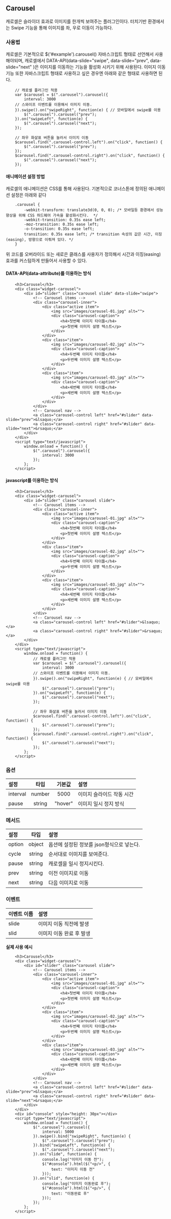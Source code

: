 <!--
layout: 'post'
section: 'Cornerstone Framework'
title: 'Carousel'
outline: '캐로셀은 이미지를 슬라이더 효과로 한개씩 보여주는 플러그인이다. data-attribute를 이용하는 방식. 좌/우측 버튼 기능만 가능하며 자체 캐로셀을 위한 방식은 추후 구현 예정...'
date: '2012-11-16'
tagstr: 'widget'
order: '[4, 3, 3]'
thumbnail: '4.3.03.carousel.png'
-->

## Carousel
캐로셀은 슬라이더 효과로 이미지를 한개씩 보여주는 플러그인이다. 터치기반 환경에서는 Swipe 기능을 통해 이미지를 좌, 우로 이동이 가능하다.

### 사용법
캐로셀은 기본적으로 $('#example').carousel() 자바스크립트 형태로 선언해서 사용해야되며,
캐로셀에서 DATA-API(data-slide="swipe", data-slide="prev", data-slide="next" )은 이미지를 이동하는 기능을 활성화 시키기 위해 사용된다.
이미지 이동 기능 또한 자바스크립트 형태로 사용하고 싶은 경우엔 아래와 같은 형태로 사용하면 된다.
```
    // 캐로셀 플러그인 적용
    var $carousel = $(".carousel").carousel({
        interval: 3000
    // 스와이프 이벤트를 이용해서 이미지 이동.
    }).swipe().on("swipeRight", function(e) { // 모바일에서 swipe를 이용
        $(".carousel").carousel("prev");
    }).on("swipeLeft", function(e) {
        $(".carousel").carousel("next");
    });

    // 좌우 화살표 버튼을 눌러서 이미지 이동
    $carousel.find(".carousel-control.left").on("click", function() {
        $(".carousel").carousel("prev");
    });
    $carousel.find(".carousel-control.right").on("click", function() {
        $(".carousel").carousel("next");
    });
```

#### 애니메이션 설정 방법
캐로셀의 애니메이션은 CSS를 통해 사용된다. 기본적으로 코너스톤에 정의된 애니메이션 설정은 아래와 같다
```
    .carousel {
        -webkit-transform: translate3d(0, 0, 0); /* 모바일등 환경에서 성능 향상을 위해 CSS 하드웨어 가속을 활성화시킨다.  */
        -webkit-transition: 0.35s ease left;
        -moz-transition: 0.35s ease left;
        -o-transition: 0.35s ease left;
        transition: 0.35s ease left; /* transition 속성의 값은 시간, 이징(easing), 방향으로 이뤄져 있다. */
    }
```
위 코드를 오버라이드 또는 새로은 클래스를 사용자가 정의해서 시간과 이징(easing) 효과를 커스텀하게 만들어서 사용할 수 있다.


#### DATA-API(data-attribute)를 이용하는 방식

``` cm,{ "iframe-height" : "800px", "iframe-auto-height": false  }
    <h3>Carousel</h3>
    <div class="widget-carousel">
        <div id="slider" class="carousel slide" data-slide="swipe">
            <!-- Carousel items -->
            <div class="carousel-inner">
                <div class="active item">
                    <img src="images/carousel-01.jpg" alt="">
                    <div class="carousel-caption">
                        <h4>첫번째 이미지 타이틀</h4>
                        <p>첫번째 이미지 설명 텍스트</p>
                    </div>
                </div>
                <div class="item">
                    <img src="images/carousel-02.jpg" alt="">
                    <div class="carousel-caption">
                        <h4>두번째 이미지 타이틀</h4>
                        <p>두번째 이미지 설명 텍스트</p>
                    </div>
                </div>
                <div class="item">
                    <img src="images/carousel-03.jpg" alt="">
                    <div class="carousel-caption">
                        <h4>세번째 이미지 타이틀</h4>
                        <p>세번째 이미지 설명 텍스트</p>
                    </div>
                </div>
            </div>
            <!-- Carousel nav -->
            <a class="carousel-control left" href="#slider" data-slide="prev">&lsaquo;</a>
            <a class="carousel-control right" href="#slider" data-slide="next">&rsaquo;</a>
        </div>
    </div>
	<script type="text/javascript">
	    window.onload = function() {
            $(".carousel").carousel({
                interval: 3000
            });
        };
	</script>
```

#### javascript를 이용하는 방식

``` cm,{ "iframe-height" : "800px", "iframe-auto-height": false  }
    <h3>Carousel</h3>
    <div class="widget-carousel">
        <div id="slider" class="carousel slide">
            <!-- Carousel items -->
            <div class="carousel-inner">
                <div class="active item">
                    <img src="images/carousel-01.jpg" alt="">
                    <div class="carousel-caption">
                        <h4>첫번째 이미지 타이틀</h4>
                        <p>첫번째 이미지 설명 텍스트</p>
                    </div>
                </div>
                <div class="item">
                    <img src="images/carousel-02.jpg" alt="">
                    <div class="carousel-caption">
                        <h4>두번째 이미지 타이틀</h4>
                        <p>두번째 이미지 설명 텍스트</p>
                    </div>
                </div>
                <div class="item">
                    <img src="images/carousel-03.jpg" alt="">
                    <div class="carousel-caption">
                        <h4>세번째 이미지 타이틀</h4>
                        <p>세번째 이미지 설명 텍스트</p>
                    </div>
                </div>
            </div>
            <!-- Carousel nav -->
            <a class="carousel-control left" href="#slider">&lsaquo;</a>
            <a class="carousel-control right" href="#slider">&rsaquo;</a>
        </div>
    </div>
	<script type="text/javascript">
	    window.onload = function() {
            // 캐로셀 플러그인 적용
            var $carousel = $(".carousel").carousel({
                interval: 3000
            // 스와이프 이벤트를 이용해서 이미지 이동.
            }).swipe().on("swipeRight", function(e) { // 모바일에서 swipe를 이용
                $(".carousel").carousel("prev");
            }).on("swipeLeft", function(e) {
                $(".carousel").carousel("next");
            });

            // 좌우 화살표 버튼을 눌러서 이미지 이동
            $carousel.find(".carousel-control.left").on("click", function() {
                $(".carousel").carousel("prev");
            });
            $carousel.find(".carousel-control.right").on("click", function() {
                $(".carousel").carousel("next");
            });
        };
	</script>
```

### 옵션
설정 | 타입 | 기본값 | 설명
:-- | :-: | :-: | :--
interval | number | 5000 | 이미지 슬라이드 작동 시간
pause | string | "hover" | 이미지 일시 정지 방식

### 메서드
설정 | 타입 | 설명
:-- | :-: | :--
option | object | 옵션에 설정된 정보를 json형식으로 넣는다.
cycle | string | 순서대로 이미지를 보여준다.
pause | string | 캐로셀을 일시 정지시킨다.
prev | string | 이전 이미지로 이동
next | string | 다음 이미지로 이동

### 이벤트
이벤트 이름 | 설명
:-- | :--
slide | 이미지 이동 직전에 발생
slid | 이미지 이동 완료 후 발생

__실제 사용 예시__

``` cm,{ "iframe-height" : "800px", "iframe-auto-height": false  }
    <h3>Carousel</h3>
    <div class="widget-carousel">
        <div id="slider" class="carousel slide">
            <!-- Carousel items -->
            <div class="carousel-inner">
                <div class="active item">
                    <img src="images/carousel-01.jpg" alt="">
                    <div class="carousel-caption">
                        <h4>첫번째 이미지 타이틀</h4>
                        <p>첫번째 이미지 설명 텍스트</p>
                    </div>
                </div>
                <div class="item">
                    <img src="images/carousel-02.jpg" alt="">
                    <div class="carousel-caption">
                        <h4>두번째 이미지 타이틀</h4>
                        <p>두번째 이미지 설명 텍스트</p>
                    </div>
                </div>
                <div class="item">
                    <img src="images/carousel-03.jpg" alt="">
                    <div class="carousel-caption">
                        <h4>세번째 이미지 타이틀</h4>
                        <p>세번째 이미지 설명 텍스트</p>
                    </div>
                </div>
            </div>
            <!-- Carousel nav -->
            <a class="carousel-control left" href="#slider" data-slide="prev">&lsaquo;</a>
            <a class="carousel-control right" href="#slider" data-slide="next">&rsaquo;</a>
        </div>
    </div>
    <div id="console" style="height: 30px"></div>
    <script type="text/javascript">
	    window.onload = function() {
            $(".carousel").carousel({
                interval: 5000
            }).swipe().bind("swipeRight", function(e) {
                $(".carousel").carousel("prev");
            }).bind("swipeLeft", function(e) {
                $(".carousel").carousel("next");
            }).on("slide", function(e) {
                console.log("이미지 이동 전");
                $("#console").html($("<p/>", {
                    text: "이미지 이동 전"
                }));
            }).on("slid", function(e) {
                console.log("이미지 이동완료 후");
                $("#console").html($("<p/>", {
                    text: "이동완료 후"
                }));
            });
        };
    </script>
```


<script type="text/javascript">
var $table = $("table");
$table.addClass("table table-bordered").each(function(i) {
    var $this = $(this);
    if(i == 2) {
        $this.find("thead tr > th:first-child").addClass("fixed_table");
        $this.find("tbody tr > td:first-child").addClass("fixed_table");
    } else {
        $this.find("thead tr > th:not(th:nth-child(4))").addClass("fixed_table");
        $this.find("tbody tr > td:not(td:nth-child(4))").addClass("fixed_table");
    }
});
</script>